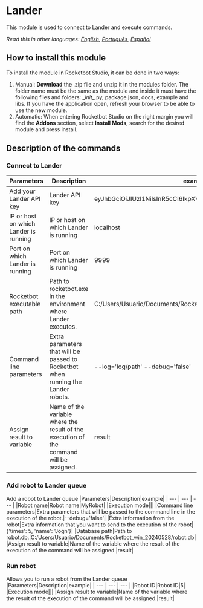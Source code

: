 # Lander
  
This module is used to connect to Lander and execute commands.  

*Read this in other languages: [English](Manual_Lander.md), [Português](Manual_Lander.pr.md), [Español](Manual_Lander.es.md)*
  
## How to install this module
  
To install the module in Rocketbot Studio, it can be done in two ways:
1. Manual: __Download__ the .zip file and unzip it in the modules folder. The folder name must be the same as the module and inside it must have the following files and folders: \__init__.py, package.json, docs, example and libs. If you have the application open, refresh your browser to be able to use the new module.
2. Automatic: When entering Rocketbot Studio on the right margin you will find the **Addons** section, select **Install Mods**, search for the desired module and press install.  


## Description of the commands

### Connect to Lander
  

|Parameters|Description|example|
| --- | --- | --- |
|Add your Lander API key|Lander API key|eyJhbGciOiJIUzI1NiIsInR5cCI6IkpXVCJ9|
|IP or host on which Lander is running|IP or host on which Lander is running|localhost|
|Port on which Lander is running|Port on which Lander is running|9999|
|Rocketbot executable path|Path to rocketbot.exe in the environment where Lander executes.|C:/Users/Usuario/Documents/Rocketbot_win_20240528/rocketbot.exe|
|Command line parameters|Extra parameters that will be passed to Rocketbot when running the Lander robots.|--log='log/path' --debug='false'|
|Assign result to variable|Name of the variable where the result of the execution of the command will be assigned.|result|

### Add robot to Lander queue
  
Add a robot to Lander queue
|Parameters|Description|example|
| --- | --- | --- |
|Robot name|Robot name|MyRobot|
|Execution mode|||
|Command line parameters|Extra parameters that will be passed to the command line in the execution of the robot.|--debug='false'|
|Extra information from the robot|Extra information that you want to send to the execution of the robot|{'times': 5, 'name': 'Jogn'}|
|Database path|Path to robot.db.|C:/Users/Usuario/Documents/Rocketbot_win_20240528/robot.db|
|Assign result to variable|Name of the variable where the result of the execution of the command will be assigned.|result|

### Run robot
  
Allows you to run a robot from the Lander queue
|Parameters|Description|example|
| --- | --- | --- |
|Robot ID|Robot ID|5|
|Execution mode|||
|Assign result to variable|Name of the variable where the result of the execution of the command will be assigned.|result|
